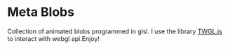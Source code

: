 # Meta Blobs

Collection of animated blobs programmed in glsl. I use the library <a href="https://twgljs.org/">TWGL.js</a> to interact with webgl api.Enjoy!
